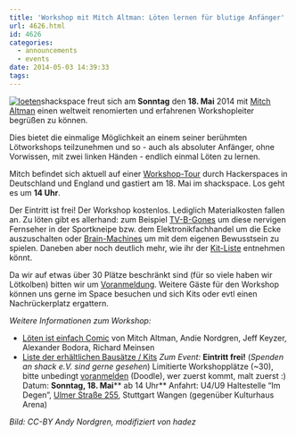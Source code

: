 ```yaml
---
title: 'Workshop mit Mitch Altman: Löten lernen für blutige Anfänger'
url: 4626.html
id: 4626
categories:
  - announcements
  - events
date: 2014-05-03 14:39:33
tags:
---
```


[![loeten](https://blog.shackspace.de/wp-content/uploads/2014/05/loeten-300x86.png)](https://blog.shackspace.de/wp-content/uploads/2014/05/loeten.png)shackspace freut sich am **Sonntag** den **18\. Mai** 2014 mit [Mitch Altman](http://en.wikipedia.org/wiki/Mitch_Altman) einen weltweit renomierten und erfahrenen Workshopleiter begrüßen zu können.

Dies bietet die einmalige Möglichkeit an einem seiner berühmten Lötworkshops teilzunehmen und so - auch als absoluter Anfänger, ohne Vorwissen, mit zwei linken Händen - endlich einmal Löten zu lernen.

Mitch befindet sich aktuell auf einer [Workshop-Tour](https://noisebridge.net/wiki/Mitch_UK_DE_Tour_2014#Schedule) durch Hackerspaces in Deutschland und England und gastiert am 18\. Mai im shackspace. Los geht es um **14 Uhr**.

Der Eintritt ist frei! Der Workshop kostenlos. Lediglich Materialkosten fallen an.
Zu löten gibt es allerhand: zum Beispiel [TV-B-Gones](http://de.wikipedia.org/wiki/TV-B-Gone) um diese nervigen Fernseher in der Sportkneipe bzw. dem Elektronikfachhandel um die Ecke auszuschalten oder [Brain-Machines](https://learn.adafruit.com/brain-machine) um mit dem eigenen Bewusstsein zu spielen. Daneben aber noch deutlich mehr, wie ihr der [Kit-Liste](https://noisebridge.net/wiki/MitchWorkshopsEU#Kits) entnehmen könnt.

Da wir auf etwas über 30 Plätze beschränkt sind (für so viele haben wir Lötkolben) bitten wir um [Voranmeldung](http://doodle.com/u4n6tkhqfeawf8u7). Weitere Gäste für den Workshop können uns gerne im Space besuchen und sich Kits oder evtl einen Nachrückerplatz ergattern.

_Weitere Informationen zum Workshop:_

*   [Löten ist einfach Comic](http://mightyohm.com/files/soldercomic/translations/DE_SolderComic.pdf) von Mitch Altman, Andie Nordgren, Jeff Keyzer, Alexander Bodora, Richard Meinsen
*   [Liste der erhältlichen Bausätze / Kits](https://noisebridge.net/wiki/MitchWorkshopsEU#Kits)
_Zum Event:_
**Eintritt frei!** (_Spenden an shack e.V. sind gerne gesehen_)
Limitierte Workshopplätze (~30), bitte unbedingt [voranmelden](http://doodle.com/u4n6tkhqfeawf8u7) (Doodle), wer zuerst kommt, malt zuerst :)
Datum: **Sonntag, 18\. Mai**** ab 14 Uhr**
Anfahrt: U4/U9 Haltestelle “Im Degen”, [Ulmer Straße 255](https://blog.shackspace.de/?page_id=713), Stuttgart Wangen (gegenüber Kulturhaus Arena)

_Bild: CC-BY Andy Nordgren, modifiziert von hadez_